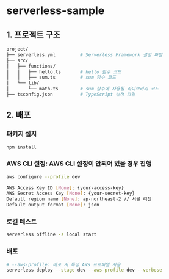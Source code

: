 # serverless-sample

## 1. 프로젝트 구조

```bash
project/
├── serverless.yml         # Serverless Framework 설정 파일
├── src/
│   ├── functions/
│   │   ├── hello.ts       # hello 함수 코드
│   │   ├── sum.ts         # sum 함수 코드
│   └── lib/
│       └── math.ts        # sum 함수에 사용될 라이브러리 코드
├── tsconfig.json          # TypeScript 설정 파일

```

## 2. 배포

### 패키지 설치

```bash
npm install
```

### AWS CLI 설정: AWS CLI 설정이 안되어 있을 경우 진행

```bash
aws configure --profile dev

AWS Access Key ID [None]: {your-access-key}
AWS Secret Access Key [None]: {your-secret-key}
Default region name [None]: ap-northeast-2 // 서울 리전
Default output format [None]: json
```

### 로컬 테스트

```bash
serverless offline -s local start
```


### 배포

```bash
# --aws-profile: 배포 시 특정 AWS 프로파일 사용
serverless deploy --stage dev --aws-profile dev --verbose
```